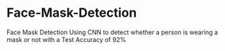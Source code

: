 # Face-Mask-Detection
Face Mask Detection Using CNN to detect whether a person is wearing a mask or not with a Test Accuracy of 92%
